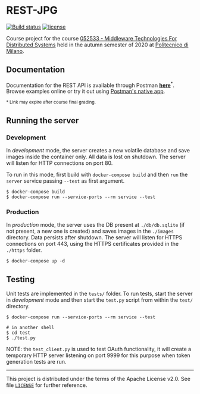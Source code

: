 REST-JPG
========

[![Build status][github-actions-image]][github-actions-url]
[![license][license-image]][license-url]

Course project for the course
[052533 - Middleware Technologies For Distributed Systems][project-course] held
in the autumn semester of 2020 at [Politecnico di Milano][polimi].


Documentation
-------------

Documentation for the REST API is available through Postman [**here**][api-doc]<sup>*</sup>. Browse examples online or try it out using [Postman's native app][postman-app].

<sup>* Link may expire after course final grading.</sup>


Running the server
------------------

### Development

In *development* mode, the server creates a new volatile database and save
images inside the container only. All data is lost on shutdown. The server will
listen for HTTP connections on port 80.

To run in this mode, first build with `docker-compose build` and then `run` the
`server` service passing `--test` as first argument.

```
$ docker-compose build
$ docker-compose run --service-ports --rm service --test
```

### Production

In *production* mode, the server uses the DB present at `./db/db.sqlite` (if not
present, a new one is created) and saves images in the `./images` directory.
Data persists after shutdown. The server will listen for HTTPS connections on
port 443, using the HTTPS certificates provided in the `./https` folder.

```
$ docker-compose up -d
```


Testing
-------

Unit tests are implemented in the `tests/` folder. To run tests, start the
server in *development* mode and then start the `test.py` script from within the
`test/` directory.

```
$ docker-compose run --service-ports --rm service --test

# in another shell
$ cd test
$ ./test.py
```

NOTE: the `test_client.py` is used to test OAuth functionality, it will create
a temporary HTTP server listening on port 9999 for this purpose when token
generation tests are run.


---
This project is distributed under the terms of the Apache License v2.0.
See file [`LICENSE`][license] for further reference.


[github-actions-url]: https://github.com/mebeim/middleware_project/actions
[github-actions-image]: https://github.com/mebeim/middleware_project/workflows/CI/badge.svg?branch=master
[license-url]: https://github.com/mebeim/middleware_project/blob/master/LICENSE.md
[license-image]: https://img.shields.io/badge/license-Apache%202.0-green
[project-course]: https://www11.ceda.polimi.it/schedaincarico/schedaincarico/controller/scheda_pubblica/SchedaPublic.do?&evn_default=evento&c_classe=694795&polij_device_category=DESKTOP&__pj0=0&__pj1=7908374dbcd5f0ff305b0e84491f033b
[polimi]: https://www.polimi.it/
[api-doc]: https://documenter.getpostman.com/view/12652042/TVCmQjJz
[postman-app]: https://www.postman.com/downloads/
[license]: https://github.com/mebeim/middleware_project/blob/master/LICENSE
